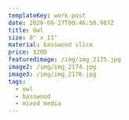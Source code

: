 ```yaml
---
templateKey: work-post
date: 2020-08-27T00:46:50.987Z
title: Owl
size: 8" x 11"
material: basswood slice
price: $200
featuredimage: /img/img_2175.jpg
image2: /img/img_2174.jpg
image3: /img/img_2176.jpg
tags:
  - owl
  - basswood
  - mixed media
---
```


